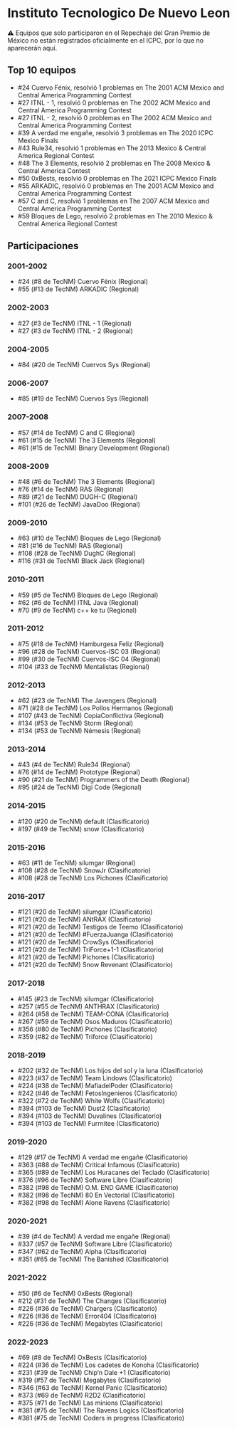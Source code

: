 # Instituto Tecnologico De Nuevo Leon

:warning: Equipos que solo participaron en el Repechaje del Gran Premio de México no están registrados oficialmente en el ICPC, por lo que no aparecerán aquí.

## Top 10 equipos

- #24 Cuervo Fénix, resolvió 1 problemas en The 2001 ACM Mexico and Central America Programming Contest
- #27 ITNL - 1, resolvió 0 problemas en The 2002 ACM Mexico and Central America Programming Contest
- #27 ITNL - 2, resolvió 0 problemas en The 2002 ACM Mexico and Central America Programming Contest
- #39 A verdad me engañe, resolvió 3 problemas en The 2020 ICPC Mexico Finals
- #43 Rule34, resolvió 1 problemas en The 2013 Mexico & Central America Regional Contest
- #48 The 3 Elements, resolvió 2 problemas en The 2008 Mexico & Central America Contest
- #50 0xBests, resolvió 0 problemas en The 2021 ICPC Mexico Finals
- #55 ARKADIC, resolvió 0 problemas en The 2001 ACM Mexico and Central America Programming Contest
- #57 C and C, resolvió 1 problemas en The 2007 ACM Mexico and Central America Programming Contest
- #59 Bloques de Lego, resolvió 2 problemas en The 2010 Mexico & Central America Regional Contest

## Participaciones

### 2001-2002

- #24 (#8 de TecNM) Cuervo Fénix (Regional)
- #55 (#13 de TecNM) ARKADIC (Regional)

### 2002-2003

- #27 (#3 de TecNM) ITNL - 1 (Regional)
- #27 (#3 de TecNM) ITNL - 2 (Regional)

### 2004-2005

- #84 (#20 de TecNM) Cuervos Sys (Regional)

### 2006-2007

- #85 (#19 de TecNM) Cuervos Sys (Regional)

### 2007-2008

- #57 (#14 de TecNM) C and C (Regional)
- #61 (#15 de TecNM) The 3 Elements (Regional)
- #61 (#15 de TecNM) Binary Development (Regional)

### 2008-2009

- #48 (#6 de TecNM) The 3 Elements (Regional)
- #76 (#14 de TecNM) RAS (Regional)
- #89 (#21 de TecNM) DUGH-C (Regional)
- #101 (#26 de TecNM) JavaDoo (Regional)

### 2009-2010

- #63 (#10 de TecNM) Bloques de Lego (Regional)
- #81 (#16 de TecNM) RAS (Regional)
- #108 (#28 de TecNM) DughC (Regional)
- #116 (#31 de TecNM) Black Jack (Regional)

### 2010-2011

- #59 (#5 de TecNM) Bloques de Lego (Regional)
- #62 (#6 de TecNM) ITNL Java (Regional)
- #70 (#9 de TecNM) c++ ke tu (Regional)

### 2011-2012

- #75 (#18 de TecNM) Hamburgesa Feliz (Regional)
- #96 (#28 de TecNM) Cuervos-ISC 03 (Regional)
- #99 (#30 de TecNM) Cuervos-ISC 04 (Regional)
- #104 (#33 de TecNM) Mentalistas (Regional)

### 2012-2013

- #62 (#23 de TecNM) The Javengers (Regional)
- #71 (#28 de TecNM) Los Pollos Hermanos (Regional)
- #107 (#43 de TecNM) CopiaConflictiva (Regional)
- #134 (#53 de TecNM) Storm (Regional)
- #134 (#53 de TecNM) Némesis (Regional)

### 2013-2014

- #43 (#4 de TecNM) Rule34 (Regional)
- #76 (#14 de TecNM) Prototype (Regional)
- #90 (#21 de TecNM) Programmers of the Death (Regional)
- #95 (#24 de TecNM) Digi Code (Regional)

### 2014-2015

- #120 (#20 de TecNM) default (Clasificatorio)
- #197 (#49 de TecNM) snow (Clasificatorio)

### 2015-2016

- #63 (#11 de TecNM) silumgar (Regional)
- #108 (#28 de TecNM) SnowJr (Clasificatorio)
- #108 (#28 de TecNM) Los Pichones (Clasificatorio)

### 2016-2017

- #121 (#20 de TecNM) silumgar (Clasificatorio)
- #121 (#20 de TecNM) ANtRAX (Clasificatorio)
- #121 (#20 de TecNM) Testigos de Teemo (Clasificatorio)
- #121 (#20 de TecNM) #FuerzaJuanga (Clasificatorio)
- #121 (#20 de TecNM) CrowSys (Clasificatorio)
- #121 (#20 de TecNM) TriForce+1-1 (Clasificatorio)
- #121 (#20 de TecNM) Pichones (Clasificatorio)
- #121 (#20 de TecNM) Snow Revenant (Clasificatorio)

### 2017-2018

- #145 (#23 de TecNM) silumgar (Clasificatorio)
- #257 (#55 de TecNM) ANTHRAX (Clasificatorio)
- #264 (#58 de TecNM) TEAM-CONA (Clasificatorio)
- #267 (#59 de TecNM) Osos Maduros (Clasificatorio)
- #356 (#80 de TecNM) Pichones (Clasificatorio)
- #359 (#82 de TecNM) Triforce (Clasificatorio)

### 2018-2019

- #202 (#32 de TecNM) Los hijos del sol y la luna (Clasificatorio)
- #223 (#37 de TecNM) Team Lindows (Clasificatorio)
- #224 (#38 de TecNM) MafiadelPoder (Clasificatorio)
- #242 (#46 de TecNM) FetosIngenieros (Clasificatorio)
- #322 (#72 de TecNM) White Wolfs (Clasificatorio)
- #394 (#103 de TecNM) Dust2 (Clasificatorio)
- #394 (#103 de TecNM) Duvalines (Clasificatorio)
- #394 (#103 de TecNM) Furrnitee (Clasificatorio)

### 2019-2020

- #129 (#17 de TecNM) A verdad me engañe (Clasificatorio)
- #363 (#88 de TecNM) Critical Infamous (Clasificatorio)
- #365 (#89 de TecNM) Los Huracanes del Teclado (Clasificatorio)
- #376 (#96 de TecNM) Software Libre (Clasificatorio)
- #382 (#98 de TecNM) O.M. END GAME (Clasificatorio)
- #382 (#98 de TecNM) 80 En Vectorial (Clasificatorio)
- #382 (#98 de TecNM) Alone Ravens (Clasificatorio)

### 2020-2021

- #39 (#4 de TecNM) A verdad me engañe (Regional)
- #337 (#57 de TecNM) Software Libre (Clasificatorio)
- #347 (#62 de TecNM) Alpha (Clasificatorio)
- #351 (#65 de TecNM) The  Banished (Clasificatorio)

### 2021-2022

- #50 (#6 de TecNM) 0xBests (Regional)
- #212 (#31 de TecNM) The Changes (Clasificatorio)
- #226 (#36 de TecNM) Chargers (Clasificatorio)
- #226 (#36 de TecNM) Error404 (Clasificatorio)
- #226 (#36 de TecNM) Megabytes (Clasificatorio)

### 2022-2023

- #69 (#8 de TecNM) OxBests (Clasificatorio)
- #224 (#36 de TecNM) Los cadetes de Konoha (Clasificatorio)
- #231 (#39 de TecNM) Chip’n Dale +1 (Clasificatorio)
- #319 (#57 de TecNM) Megabytes (Clasificatorio)
- #346 (#63 de TecNM) Kernel Panic (Clasificatorio)
- #373 (#69 de TecNM) R2D2 (Clasificatorio)
- #375 (#71 de TecNM) Las minions (Clasificatorio)
- #381 (#75 de TecNM) The Ravens Logics (Clasificatorio)
- #381 (#75 de TecNM) Coders in progress (Clasificatorio)



